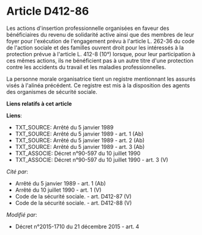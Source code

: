 # Article D412-86

Les actions d'insertion professionnelle organisées en faveur des bénéficiaires du revenu de solidarité active ainsi que des
membres de leur foyer pour l'exécution de l'engagement prévu à l'article L. 262-36 du code de l'action sociale et des
familles ouvrent droit pour les intéressés à la protection prévue à l'article L. 412-8 (10°) lorsque, pour leur participation
à ces mêmes actions, ils ne bénéficient pas à un autre titre d'une protection contre les accidents du travail et les maladies
professionnelles.

La personne morale organisatrice tient un registre mentionnant les assurés visés à l'alinéa précédent. Ce registre est mis à
la disposition des agents des organismes de sécurité sociale.

**Liens relatifs à cet article**

**Liens**:

  - TXT_SOURCE: Arrêté du 5 janvier 1989
  - TXT_SOURCE: Arrêté du 5 janvier 1989 - art. 1 (Ab)
  - TXT_SOURCE: Arrêté du 5 janvier 1989 - art. 2 (Ab)
  - TXT_SOURCE: Arrêté du 5 janvier 1989 - art. 3 (Ab)
  - TXT_ASSOCIE: Décret n°90-597 du 10 juillet 1990
  - TXT_ASSOCIE: Décret n°90-597 du 10 juillet 1990 - art. 3 (V)

_Cité par_:

  - Arrêté du 5 janvier 1989 - art. 1 (Ab)
  - Arrêté du 10 juillet 1990 - art. 1 (V)
  - Code de la sécurité sociale. - art. D412-87 (V)
  - Code de la sécurité sociale. - art. D412-88 (V)

_Modifié par_:

  - Décret n°2015-1710 du 21 décembre 2015 - art. 4
